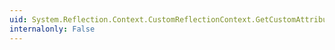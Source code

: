 ```yaml
---
uid: System.Reflection.Context.CustomReflectionContext.GetCustomAttributes(System.Reflection.MemberInfo,System.Collections.Generic.IEnumerable{System.Object})
internalonly: False
---
```

